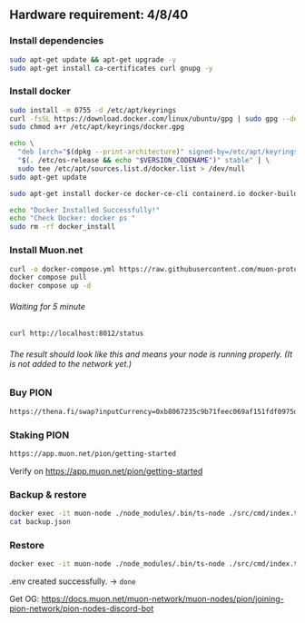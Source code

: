 ## Hardware requirement: 4/8/40
### Install dependencies
```sh
sudo apt-get update && apt-get upgrade -y
sudo apt-get install ca-certificates curl gnupg -y
```

### Install docker
```sh
sudo install -m 0755 -d /etc/apt/keyrings
curl -fsSL https://download.docker.com/linux/ubuntu/gpg | sudo gpg --dearmor -o /etc/apt/keyrings/docker.gpg
sudo chmod a+r /etc/apt/keyrings/docker.gpg

echo \
  "deb [arch="$(dpkg --print-architecture)" signed-by=/etc/apt/keyrings/docker.gpg] https://download.docker.com/linux/ubuntu \
  "$(. /etc/os-release && echo "$VERSION_CODENAME")" stable" | \
  sudo tee /etc/apt/sources.list.d/docker.list > /dev/null
sudo apt-get update

sudo apt-get install docker-ce docker-ce-cli containerd.io docker-buildx-plugin docker-compose-plugin -y

echo "Docker Installed Successfully!"
echo "Check Docker: docker ps "
sudo rm -rf docker_install
```

### Install Muon.net
```sh
curl -o docker-compose.yml https://raw.githubusercontent.com/muon-protocol/muon-node-js/pion/docker-compose-pull.yml
docker compose pull
docker compose up -d
```

###### Waiting for 5 minute
```sh
curl http://localhost:8012/status
```
###### The result should look like this and means your node is running properly. (It is not added to the network yet.)

### Buy PION
```sh
https://thena.fi/swap?inputCurrency=0xb8067235c9b71feec069af151fdf0975dfbdfba5&outputCurrency=BNB
```

### Staking PION
```sh
https://app.muon.net/pion/getting-started
```
Verify on https://app.muon.net/pion/getting-started

### Backup & restore
```sh
docker exec -it muon-node ./node_modules/.bin/ts-node ./src/cmd/index.ts keys backup > backup.json
cat backup.json
```

### Restore
```sh
docker exec -it muon-node ./node_modules/.bin/ts-node ./src/cmd/index.ts keys restore "$(cat backup.json)"
```
.env created successfully. -> `done`

Get OG: https://docs.muon.net/muon-network/muon-nodes/pion/joining-pion-network/pion-nodes-discord-bot












